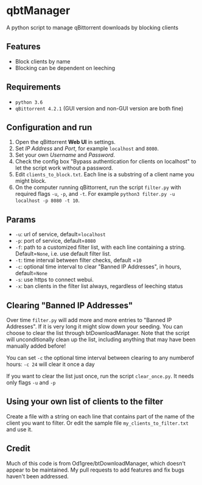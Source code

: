 # qbtManager
A python script to manage qBittorrent downloads by blocking clients

## Features
* Block clients by name
* Blocking can be dependent on leeching


## Requirements
* `python 3.6`
* `qBittorrent 4.2.1` (GUI version and non-GUI version are both fine)

## Configuration and run
1. Open the qBittorrent **Web UI** in settings.
2. Set *IP Address* and *Port*, for example `localhost` and `8080`.
3. Set your own *Username* and *Password*.
4. Check the config box "Bypass authentication for clients on localhost" to let the script work without a password.
5. Edit `clients_to_block.txt`.  Each line is a substring of a client name you might block.
6. On the computer running qBittorrent, run the script `filter.py` with required flags `-u`, `-p`, and `-t`.  For example `python3 filter.py -u localhost -p 8080 -t 10`.

## Params
* `-u`: url of service, default=`localhost`
* `-p`: port of service, default=`8080`
* `-f`: path to a customized filter list, with each line containing a string. Default=`None`, i.e. use default filter list.
* `-t`: time interval between filter checks, default =`10`
* `-c`: optional time interval to clear "Banned IP Addresses", in hours, default=`None`
* `-s`: use https to connect webui.
* `-x`: ban clients in the filter list always, regardless of leeching status

## Clearing "Banned IP Addresses"
Over time `filter.py` will add more and more entries to "Banned IP Addresses". If it is very long it might slow down your seeding.  You can choose to clear the list through btDownloadManager. Note that the script will unconditionally clean up the list, including anything that may have been manually added before!

You can set `-c` the optional time interval between clearing to any numberof hours: `-c 24` will clear it once a day

If you want to clear the list just once, run the script `clear_once.py`.  It needs only flags `-u` and `-p`

## Using your own list of clients to the filter
Create a file with a string on each line that contains part of the name of the client you want to filter.  Or edit the sample file `my_clients_to_filter.txt` and use it.

## Credit
Much of this code is from Od1gree/btDownloadManager, which doesn't appear to be maintained. My pull requests to add features and fix bugs haven't been addressed.
